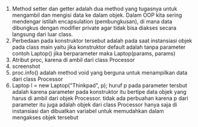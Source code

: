 1. Method setter dan getter adalah dua method yang tugasnya untuk mengambil dan mengisi data ke dalam objek. Dalam OOP kita sering mendengar istilah encapsulation (pembungkusan), di mana data dibungkus dengan modifier private agar tidak bisa diakses secara langsung dari luar class.
2. Perbedaan pada konstruktor tersebut adalah pada saat instansiasi objek pada class main yaitu jika konstruktor default adalah tanpa parameter contoh Laptop() jika berparameter maka Laptop(params, params)
3.  Atribut proc, karena di ambil dari class Processor
4. screenshot
5. proc.info() adalah method void yang berguna untuk menampilkan data dari class Processor
6. Laptop l = new Laptop("Thinkpad", p);
huruf p pada parameter tersbut adalah karena parameter pada konstruktor itu bertipe data objek yang harus di ambil dari objek Processor. tidak ada perbuahan karena p dari parameter itu juga adalah objek dari class Processor hanya saja di instansiasi dan dibuatkan variabel untuk memudahkan dalam mengakses objek tersebut
